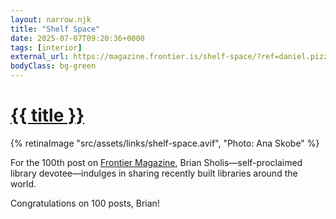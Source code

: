 ```yaml
---
layout: narrow.njk
title: "Shelf Space"
date: 2025-07-07T09:20:36+0000
tags: [interior]
external_url: https://magazine.frontier.is/shelf-space/?ref=daniel.pizza
bodyClass: bg-green
---
```


<h1><a href="{{ external_url }}">{{ title }}</a></h1>

{% retinaImage "src/assets/links/shelf-space.avif", "Photo: Ana Skobe" %}

For the 100th post on [Frontier Magazine](https://magazine.frontier.is/?ref=daniel.pizza "Frontier Magazine homepage"), Brian Sholis—self-proclaimed library devotee—indulges in sharing recently built libraries around the world.

Congratulations on 100 posts, Brian!